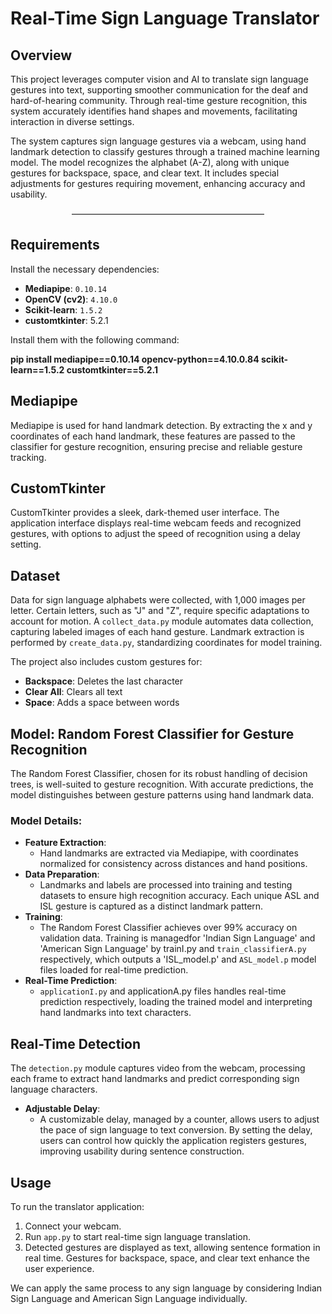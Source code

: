 
# Real-Time Sign Language Translator 

## Overview
This project leverages computer vision and AI to translate sign language gestures into text, supporting smoother communication for the deaf and hard-of-hearing community. Through real-time gesture recognition, this system accurately identifies hand shapes and movements, facilitating interaction in diverse settings.

The system captures sign language gestures via a webcam, using hand landmark detection to classify gestures through a trained machine learning model. The model recognizes the alphabet (A-Z), along with unique gestures for backspace, space, and clear text. It includes special adjustments for gestures requiring movement, enhancing accuracy and usability.

<p align="center">––––––––––––––––––––––––––––––––––––––––––––</p>

## Requirements
Install the necessary dependencies:

- **Mediapipe**: `0.10.14`
- **OpenCV (cv2)**: `4.10.0`
- **Scikit-learn**: `1.5.2`
- **customtkinter**: 5.2.1

Install them with the following command:

**pip install mediapipe==0.10.14 opencv-python==4.10.0.84 scikit-learn==1.5.2 customtkinter==5.2.1**


## Mediapipe
Mediapipe is used for hand landmark detection. By extracting the x and y coordinates of each hand landmark, these features are passed to the classifier for gesture recognition, ensuring precise and reliable gesture tracking.

## CustomTkinter
CustomTkinter provides a sleek, dark-themed user interface. The application interface displays real-time webcam feeds and recognized gestures, with options to adjust the speed of recognition using a delay setting.

## Dataset
Data for sign language alphabets were collected, with 1,000 images per letter. Certain letters, such as "J" and "Z", require specific adaptations to account for motion. A `collect_data.py` module automates data collection, capturing labeled images of each hand gesture. Landmark extraction is performed by `create_data.py`, standardizing coordinates for model training.

The project also includes custom gestures for:
- **Backspace**: Deletes the last character
- **Clear All**: Clears all text
- **Space**: Adds a space between words


## Model: Random Forest Classifier for Gesture Recognition

The Random Forest Classifier, chosen for its robust handling of decision trees, is well-suited to gesture recognition. With accurate predictions, the model distinguishes between gesture patterns using hand landmark data.

### Model Details:
- **Feature Extraction**:
  - Hand landmarks are extracted via Mediapipe, with coordinates normalized for consistency across distances and hand positions.
- **Data Preparation**:
  - Landmarks and labels are processed into training and testing datasets to ensure high recognition accuracy. Each unique ASL and ISL gesture is captured as a distinct landmark pattern.
- **Training**:
  - The Random Forest Classifier achieves over 99% accuracy on validation data. Training is managedfor 'Indian Sign Language' and 'American Sign Language' by trainI.py and `train_classifierA.py` respectively, which outputs a 'ISL_model.p' and `ASL_model.p` model files loaded for real-time prediction.
- **Real-Time Prediction**:
  - `applicationI.py` and applicationA.py files handles real-time prediction respectively, loading the trained model and interpreting hand landmarks into text characters.

## Real-Time Detection

The `detection.py` module captures video from the webcam, processing each frame to extract hand landmarks and predict corresponding sign language characters.

- **Adjustable Delay**:
  - A customizable delay, managed by a counter, allows users to adjust the pace of sign language to text conversion. By setting the delay, users can control how quickly the application registers gestures, improving usability during sentence construction.

## Usage
To run the translator application:
1. Connect your webcam.
2. Run `app.py` to start real-time sign language translation.
3. Detected gestures are displayed as text, allowing sentence formation in real time. Gestures for backspace, space, and clear text enhance the user experience.

We can apply the same process to any sign language by considering Indian Sign Language and American Sign Language individually.



